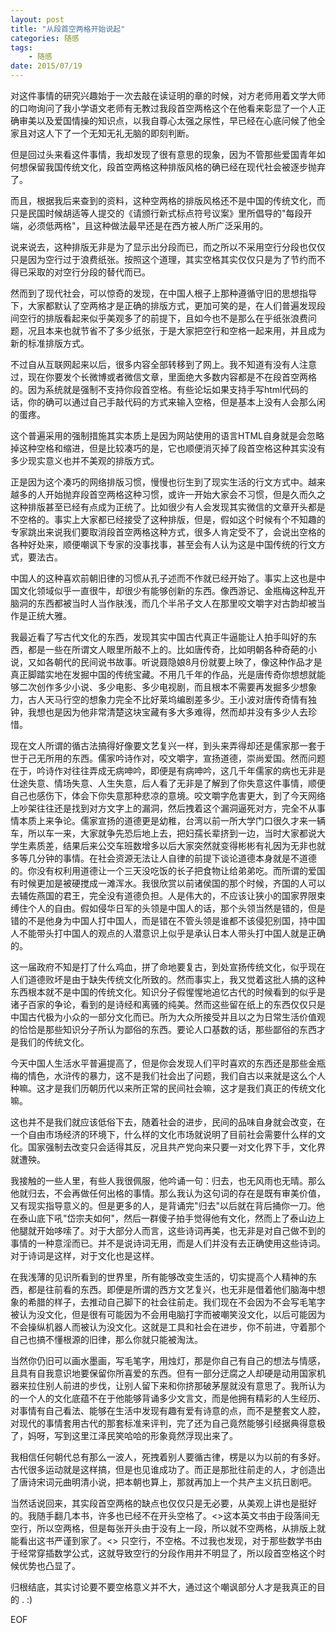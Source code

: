 ```yaml
---
layout: post
title: "从段首空两格开始说起" 
categories: 随感
tags: 
	- 随感
date: 2015/07/19
---
```




对这件事情的研究兴趣始于一次去敲在读证明的章的时候，对方老师用着文学大师的口吻询问了我小学语文老师有无教过我段首空两格这个在他看来彰显了一个人正确审美以及爱国情操的知识点，以我自尊心太强之尿性，早已经在心底问候了他全家且对这人下了一个无知无礼无脑的即刻判断。

<!--more-->

但是回过头来看这件事情，我却发现了很有意思的现象，因为不管那些爱国青年如何想保留我国传统文化，段首空两格这种排版风格的确已经在现代社会被逐步抛弃了。

而且，根据我后来查到的资料，这种空两格的排版风格还不是中国的传统文化，而只是民国时候胡适等人提交的《请颁行新式标点符号议案》里所倡导的"每段开端，必须低两格"，且这种做法最早还是在西方被人所广泛采用的。

说来说去，这种排版无非是为了显示出分段而已，而之所以不采用空行分段也仅仅只是因为空行过于浪费纸张。按照这个道理，其实空格其实仅仅只是为了节约而不得已采取的对空行分段的替代而已。

然而到了现代社会，可以惊奇的发现，在中国人根子上那种遵循守旧的思想指导下，大家都默认了空两格才是正确的排版方式，更加可笑的是，在人们普遍发现段间空行的排版看起来似乎美观多了的前提下，且如今也不是那么在乎纸张浪费问题，况且本来也就节省不了多少纸张，于是大家把空行和空格一起来用，并且成为新的标准排版方式。

不过自从互联网起来以后，很多内容全部转移到了网上。我不知道有没有人注意过，现在你要发个长微博或者微信文章，里面绝大多数内容都是不在段首空两格的。因为系统就是强制不支持你段首空格。有些论坛如果支持手写html代码的话，你的确可以通过自己手敲代码的方式来输入空格，但是基本上没有人会那么闲的蛋疼。

这个普遍采用的强制措施其实本质上是因为网站使用的语言HTML自身就是会忽略掉这种空格和缩进，但是比较凑巧的是，它也顺便消灭掉了段首空格这种其实没有多少现实意义也并不美观的排版方式。

正是因为这个凑巧的网络排版习惯，慢慢也衍生到了现实生活的行文方式中。越来越多的人开始抛弃段首空两格这种习惯，或许一开始大家会不习惯，但是久而久之这种排版甚至已经有点成为正统了。比如很少有人会发现其实微信的文章开头都是不空格的。事实上大家都已经接受了这种排版，但是，假如这个时候有个不知趣的专家跳出来说我们要取消段首空两格这种方式，很多人肯定受不了，会说出空格的各种好处来，顺便嘲讽下专家的没事找事，甚至会有人认为这是中国传统的行文方式，要法古。

中国人的这种喜欢前朝旧律的习惯从孔子述而不作就已经开始了。事实上这也是中国文化领域似乎一直很牛，却很少有能够创新的东西。像西游记、金瓶梅这种乱开脑洞的东西都被当时人当作肤浅，而几个半吊子文人在那里咬文嚼字对古韵却被当作是正统大雅。

我最近看了写古代文化的东西，发现其实中国古代真正牛逼能让人拍手叫好的东西，都是一些在所谓文人眼里所敲不上的。比如唐传奇，比如明朝各种奇葩的小说，又如各朝代的民间说书故事。听说聂隐娘8月份就要上映了，像这种作品才是真正脚踏实地在发掘中国的传统宝藏。不用几千年的作品，光是唐传奇你想想就能够二次创作多少小说、多少电影、多少电视剧，而且根本不需要再发掘多少想象力，古人天马行空的想象力完全不比好莱坞编剧差多少。王小波对唐传奇情有独钟，我想也是因为他非常清楚这块宝藏有多大多难得，然而却并没有多少人去珍惜。

现在文人所谓的循古法搞得好像要文艺复兴一样，到头来弄得却还是儒家那一套于世于己无所用的东西。儒家吟诗作对，咬文嚼字，宣扬道德，崇尚爱国。然而问题在于，吟诗作对往往弄成无病呻吟，即便是有病呻吟，这几千年儒家的病也无非是仕途失意、情场失意、人生失意，后人看了无非是了解到了你失意这件事情，顺便自己也感伤下，体会下你失意那种悲凉的意境。咬文嚼字危害更大，到了今天网络上吵架往往还是找到对方文字上的漏洞，然后拽着这个漏洞逼死对方，完全不从事情本质上来争论。儒家宣扬的道德更是幼稚，台湾以前一所大学门口很久才来一辆车，所以车一来，大家就争先恐后地上去，把妇孺长辈挤到一边，当时大家都说大学生素质差，结果后来公交车班数增多以后大家突然就变得彬彬有礼因为无非也就多等几分钟的事情。在社会资源无法让人自律的前提下谈论道德本身就是不道德的。你没有权利用道德让一个三天没吃饭的长子把食物让给弟弟吃。而所谓的爱国有时候更加是被硬搅成一滩浑水。我很欣赏以前诸侯国的那个时候，齐国的人可以去辅佐燕国的君王，完全没有道德负担。人是伟大的，不应该让狭小的国家界限束缚住个人的自由。假如侵华日军的头领是中国人的话，那个头领当然是错的，但是错的不是他身为中国人打中国人，而是错在不管头领是谁都不该侵犯别国，持中国人不能带头打中国人的观点的人潜意识上似乎是承认日本人带头打中国人就是正确的。

这一届政府不知是打了什么鸡血，拼了命地要复古，到处宣扬传统文化，似乎现在人们道德败坏是由于缺失传统文化所致的。然而事实上，我又觉着这批人搞的这种东西根本就不是中国的传统文化。知识分子假惺惺地追忆古代的时候看到的似乎是诸子百家的争论，看到的是诗经和离骚的纯美。然而这些留在纸上的东西仅仅只是中国古代极为小众的一部分文化而已。所为大众所接受并且以之为日常生活价值观的恰恰是那些知识分子所认为鄙俗的东西。要论人口基数的话，那些鄙俗的东西才是我们的传统文化。

今天中国人生活水平普遍提高了，但是你会发现人们平时喜欢的东西还是那些金瓶梅的情色，水浒传的暴力，这不是我们社会出了问题，我们自古以来就是这么个人种嘛。这才是我们历朝历代以来所正常的民间社会嘛，这才是我们真正的传统文化嘛。

这也并不是我们就应该低俗下去，随着社会的进步，民间的品味自身就会改变，在一个自由市场经济的环境下，什么样的文化市场就说明了目前社会需要什么样的文化。国家强制去改变只会适得其反，况且共产党向来只要一对文化界下手，文化界就遭殃。

我接触的一些人里，有些人我很佩服，他吟诵一句：归去，也无风雨也无晴。那么他就归去，不会再做任何出格的事情。那么我认为这句词的存在是既有审美价值，又有现实指导意义的。但是更多的人，是背诵完"归去"以后就在背后捅你一刀。他在泰山底下吼"岱宗夫如何"，然后一群傻子拍手觉得他有文化，然而上了泰山边上他腿就开始哆嗦了。对于大部分人而言，这些诗词再美，也无非是对自己做不到的事情的一种意淫而已。并不是说诗词无用，而是人们并没有去正确使用这些诗词。对于诗词是这样，对于文化也是这样。

在我浅薄的见识所看到的世界里，所有能够改变生活的，切实提高个人精神的东西，都是往前看的东西。即便是所谓的西方文艺复兴，也无非是借着他们脑海中想象的希腊的样子，去推动自己脚下的社会往前走。我们现在不会因为不会写毛笔字被认为没文化，但是很有可能因为不会用电脑打字而被嘲笑没文化，以后可能因为不会操纵机器人而被认为没文化。这就是工具和社会在进步，你不前进，守着那个自己也搞不懂根源的旧律，那么你就只能被淘汰。

当然你仍旧可以画水墨画，写毛笔字，用烛灯，那是你自己有自己的想法与情感，且具有自我意识地要保留你所喜爱的东西。但有一部分迂腐之人却硬是动用国家机器来拉住别人前进的步伐，让别人留下来和你挤那破茅屋就没有意思了。我所认为的一个人的文化底蕴不在于他能够背诵多少文言文，而是他拥有精彩的人生经历、对事情有自己看法、能够在生活中发现有趣有爱有诗意的点，而不是整套文人腔，对现代的事情套用古代的那套标准来评判，完了还为自己竟然能够引经据典得意极了，妈呀，写到这里江泽民笑哈哈的形象竟然浮现出来了。

我相信任何朝代总有那么一波人，死拽着别人要循古律，楞是以为以前的有多好。古代很多运动就是这样搞，但是也见谁成功了。而正是那批往前走的人，才创造出了唐诗宋词元曲明清小说，把本朝也算上，那就再加上一个共产主义抗日剧吧。

当然话说回来，其实段首空两格的缺点也仅仅只是无必要，从美观上讲也是挺好的。我随手翻几本书，许多也已经不在开头空格了。<<Fundamentals of  Data Structures>>这本英文书由于段落间无空行，所以空两格，但是每张开头由于没有上一段，所以就不空两格，从排版上就能看出这书严谨到家了。<<Learnning Python>> 只空行，不空格。不过我也发现，对于那些数学书由于经常穿插数学公式，这就导致空行的分段作用并不明显了，所以段首空格这个时候优势也凸显了。

归根结底，其实讨论要不要空格意义并不大，通过这个嘲讽部分人才是我真正的目的 .  :)


EOF



